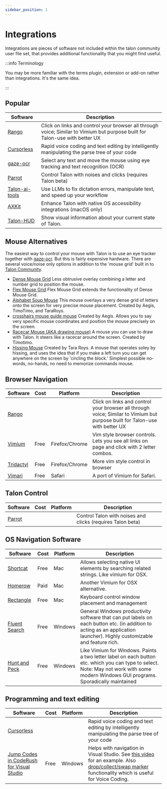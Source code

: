 ```yaml
---
sidebar_position: 1
---
```


# Integrations

Integrations are pieces of software not included within the talon community user file set, that provides
additional functionality that you might find useful.

:::info Terminology

You may be more familiar with the terms plugin, extension or add-on rather than integrations.
It's the same idea.

:::

## Popular

| Software                                                     | Description                                                                                                                 |
| ------------------------------------------------------------ | --------------------------------------------------------------------------------------------------------------------------- |
| [Rango](https://github.com/david-tejada/rango)               | Click on links and control your browser all through voice; Similar to Vimium but purpose built for Talon-use with better UX |
| [Cursorless](https://www.cursorless.org/)                    | Rapid voice coding and text editing by intelligently manipulating the parse tree of your code                               |
| [gaze-ocr](https://github.com/wolfmanstout/talon-gaze-ocr)   | Select any text and move the mouse using eye tracking and text recognition (OCR)                                            |
| [Parrot](https://github.com/chaosparrot/parrot.py)           | Control Talon with noises and clicks (requires Talon beta)                                                                  |
| [Talon-ai-tools](https://github.com/c-loftus/talon-ai-tools) | Use LLMs to fix dictation errors, manipulate text, and speed up your workflow                                               |
| [AXKit](https://github.com/phillco/talon-axkit)              | Enhance Talon with native OS accessibility integrations (macOS only)                                                        |
| [Talon-HUD](https://github.com/chaosparrot/talon_hud)        | Show visual information about your current state of Talon.                                                                  |

## Mouse Alternatives

The easiest way to control your mouse with Talon is to use an eye tracker together with [gaze-ocr](https://github.com/wolfmanstout/talon-gaze-ocr). But this is fairly expensive hardware. There are several voice/noise only options in addition to the 'mouse grid' built in to [Talon Community](https://github.com/talonhub/community).

- [Dense Mouse Grid](https://github.com/tararoys/dense-mouse-grid/tree/dense_mouse_grid_2/dense_mouse_grid) Less obtrusive overlay combining a letter and number grid to position the mouse.
- [Flex Mouse Grid](https://github.com/brollin/flex-mouse-grid) Flex Mouse Grid extends the functionality of Dense Mouse Grid.
- [Alphabet Soup Mouse](https://github.com/tararoys/modified_full_mouse_grid) This mouse overlays a very dense grid of letters onto the screen for very precise mouse placement. Created by Aegis, TimoTimo, and TaraRoys.
- [crosshairs mouse guide mouse](https://github.com/tararoys/mouse_guide) Created by Aegis. Allows you to say very specific mouse coordinates and position the mouse precisely on the screen.
- [Racecar Mouse (AKA drawing mouse)](https://gist.github.com/timo/d3a8c871aca93aee4cd8b4fc57b15187) A mouse you can use to draw with Talon. It steers like a racecar around the screen. Created by Timotimo.
- [Hissing Mouse](https://gist.github.com/tararoys/cdabc3bab686abd8d9b585afd7c481da) Created by Tara Roys. A mouse that operates soley by hissing, and uses the idea that if you make a left turn you can get anywhere on the screen by 'circling the block.' Simplest possible no-words, no-hands, no need to memorize commands mouse.

## Browser Navigation

| Software                                                                   | Cost | Platform       | Description                                                                                                                 |
| -------------------------------------------------------------------------- | ---- | -------------- | --------------------------------------------------------------------------------------------------------------------------- |
| [Rango](https://github.com/david-tejada/rango)                             |      |                | Click on links and control your browser all through voice; Similar to Vimium but purpose built for Talon-use with better UX |
| [Vimium](https://addons.mozilla.org/en-US/firefox/addon/vimium-ff/)        | Free | Firefox/Chrome | Vim style browser controls. Lets you see all links on page and click with 2 letter combos.                                  |
| [Tridactyl](https://addons.mozilla.org/en-US/firefox/addon/tridactyl-vim/) | Free | Firefox/Chrome | More vim style control in browser                                                                                           |
| [Vimari](https://github.com/televator-apps/vimari)                         | Free | Safari         | A port of Vimium for Safari.                                                                                                |

## Talon Control

| Software                                           | Cost | Platform | Description                                                |
| -------------------------------------------------- | ---- | -------- | ---------------------------------------------------------- |
| [Parrot](https://github.com/chaosparrot/parrot.py) |      |          | Control Talon with noises and clicks (requires Talon beta) |

## OS Navigation Software

| Software                                                | Cost | Platform | Description                                                                                                                                                                            |
| ------------------------------------------------------- | ---- | -------- | -------------------------------------------------------------------------------------------------------------------------------------------------------------------------------------- |
| [Shortcat](https://shortcatapp.com/)                    | Free | Mac      | Allows selecting native UI elements by searching related strings. Like vimium for OSX.                                                                                                 |
| [Homerow](https://www.homerow.app)                      | Paid | Mac      | Another Vimium for OSX alternative.                                                                                                                                                    |
| [Rectangle](https://github.com/rxhanson/Rectangle)      | Free | Mac      | Keyboard control window placement and management                                                                                                                                       |
| [Fluent Search](https://fluentsearch.net/)              | Free | Windows  | General Windows productivity software that can put labels on each button etc. (in addition to acting as an application launcher). Highly customizable and feature rich.                |
| [Hunt and Peck](https://github.com/zsims/hunt-and-peck) | Free | Windows  | Like Vimium for Windows. Paints a two letter label on each button etc. which you can type to select. Note: May not work with some modern Windows GUI programs. Sporadically maintained |

## Programming and text editing

| Software                                                                                                                                                       | Cost | Platform | Description                                                                                                                                                                                                                                                                                         |
| -------------------------------------------------------------------------------------------------------------------------------------------------------------- | ---- | -------- | --------------------------------------------------------------------------------------------------------------------------------------------------------------------------------------------------------------------------------------------------------------------------------------------------- |
| [Cursorless](https://www.cursorless.org/)                                                                                                                      |      |          | Rapid voice coding and text editing by intelligently manipulating the parse tree of your code                                                                                                                                                                                                       |
| [Jump Codes in CodeRush for Visual Studio](https://community.devexpress.com/blogs/markmiller/archive/2023/06/21/jump-codes-in-coderush-for-visual-studio.aspx) | Free | Windows  | Helps with navigation in Visual Studio. See [this video](https://www.youtube.com/watch?v=EVJOEQp9_cw) for an example. Also [drop/collect/swap marker](https://www.youtube.com/watch?v=_awmO-WZ_vw&list=PL8h4jt35t1wgawacCN9wmxq1EN36CNUGk&index=23) functionality which is useful for Voice Coding. |
